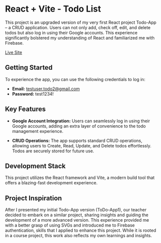 # React + Vite - Todo List

This project is an upgraded version of my very first React project Todo-App – a CRUD application. Users can not only add, check off, edit, and delete todos but also log in using their Google accounts. This experience significantly bolstered my understanding of React and familiarized me with Firebase.

[Live Site](https://todo-app2-alpha.vercel.app/)

## Getting Started

To experience the app, you can use the following credentials to log in:

- **Email:** testuser.todo2@gmail.com
- **Password:** test1234!

## Key Features

- **Google Account Integration:** Users can seamlessly log in using their Google accounts, adding an extra layer of convenience to the todo management experience.

- **CRUD Operations:** The app supports standard CRUD operations, allowing users to Create, Read, Update, and Delete todos effortlessly. Todos are securely stored for future use.

## Development Stack

This project utilizes the React framework and Vite, a modern build tool that offers a blazing-fast development experience.

## Project Inspiration

After I presented my initial Todo-App version (ToDo-App1), our teacher decided to embark on a similar project, sharing insights and guiding the development of a more advanced version. This experience provided me with a better grasp of using SVGs and introduced me to Firebase authentication, skills that I applied to enhance this project. While it is rooted in a course project, this work also reflects my own learnings and insights.

